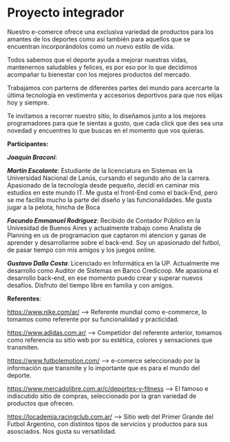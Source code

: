 # Proyecto integrador

Nuestro e-comerce ofrece una exclusiva variedad de productos para los amantes de los deportes como así también para aquellos que se encuentran incorporándolos como un nuevo estilo de vida.

Todos sabemos que el deporte ayuda a mejorar nuestras vidas, mantenernos saludables y felices, es por eso por lo que decidimos acompañar tu bienestar con los mejores productos del mercado.

Trabajamos con parterns de diferentes partes del mundo para acercarte la última tecnología en vestimenta y accesorios deportivos para que nos elijas hoy y siempre.

Te invitamos a recorrer nuestro sitio, lo diseñamos junto a los mejores programadores para que te sientas a gusto, que cada click que des sea una novedad y encuentres lo que buscas en el momento que vos quieras.

**Participantes:**

_**Joaquín Braconi**_:

_***Martin Escalante***_:
Estudiante de la licenciatura en Sistemas en la Universidad Nacional de Lanús, cursando el segundo año de la carrera. Apasionado de la tecnología desde pequeño, decidí en caminar mis estudios en este mundo IT. Me gusta el front-End como el back-End, pero se me facilita mucho la parte del diseño y las funcionalidades. Me gusta jugar a la pelota, hincha de Boca

_**Facundo Emmanuel Rodríguez**_:
Recibido de Contador Público en la Univesidad de Buenos Aires y actualmente trabajo como Analista de Planning en us de programacion que captaron mi atencion y ganas de aprender y desarrollarme sobre el back-end. Soy un apasionado del futbol, de pasar tiempo con mis amigos y los juegos online.

_**Gustavo Dalla Costa**_:
Licenciado en Informática en la UP. Actualmente me desarrollo como Auditor de Sistemas en Banco Credicoop. Me apasiona el desarrollo back-end, en ese momento puedo crear y superar nuevos desafíos. Disfruto del tiempo libre en familia y con amigos.

**Referentes**:

https://www.nike.com/ar/ --> Referente mundial como e-commerce, lo tomamos como referente por su funcionalidad y practicidad. 

https://www.adidas.com.ar/ --> Competidor del referente anterior, tomamos como referencia su sitio web por su estética, colores y sensaciones que transmiten.

https://www.futbolemotion.com/ --> e-comerce seleccionado por la información que transmite y lo importante que es para el mundo del deporte.

https://www.mercadolibre.com.ar/c/deportes-y-fitness --> El famoso e indiscutido sitio de compras, seleccionado por la gran variedad de productos que ofrecen.

https://locademia.racingclub.com.ar/ --> Sitio web del Primer Grande del Futbol Argentino, con distintos tipos de servicios y productos para sus asosciados. Nos gusta su versatilidad.
